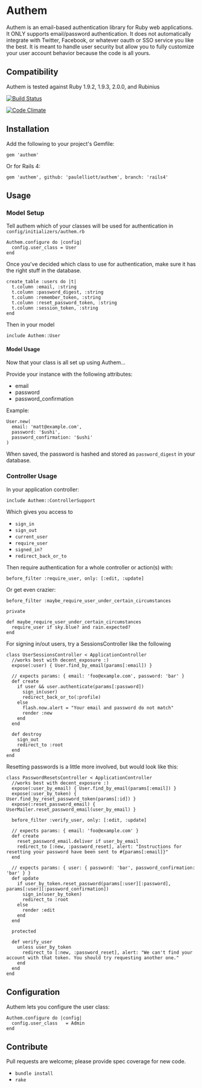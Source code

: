 # Authem

Authem is an email-based authentication library for Ruby web applications. It ONLY supports email/password authentication. It does not automatically integrate with Twitter, Facebook, or whatever oauth or SSO service you like the best. It is meant to handle user security but allow you to fully customize your user account behavior because the code is all yours.

## Compatibility

Authem is tested against Ruby 1.9.2, 1.9.3, 2.0.0, and Rubinius

[![Build Status](https://secure.travis-ci.org/paulelliott/authem.png)](http://travis-ci.org/paulelliott/authem)

[![Code Climate](https://codeclimate.com/github/paulelliott/authem.png)](https://codeclimate.com/github/paulelliott/authem)

## Installation

Add the following to your project's Gemfile:

    gem 'authem'

Or for Rails 4:

    gem 'authem', github: 'paulelliott/authem', branch: 'rails4'

## Usage

### Model Setup

Tell authem which of your classes will be used for authentication in `config/initializers/authem.rb`

    Authem.configure do |config|
      config.user_class = User
    end

Once you've decided which class to use for authentication, make sure it has
the right stuff in the database.

    create_table :users do |t|
      t.column :email, :string
      t.column :password_digest, :string
      t.column :remember_token, :string
      t.column :reset_password_token, :string
      t.column :session_token, :string
    end

Then in your model

    include Authem::User

#### Model Usage

Now that your class is all set up using Authem...

Provide your instance with the following attributes:

* email
* password
* password\_confirmation

Example:

    User.new(
      email: 'matt@example.com',
      password: '$ushi',
      password_confirmation: '$ushi'
    )

When saved, the password is hashed and stored as `password_digest` in your
database.

### Controller Usage

In your application controller:

    include Authem::ControllerSupport

Which gives you access to

* `sign_in`
* `sign_out`
* `current_user`
* `require_user`
* `signed_in?`
* `redirect_back_or_to`

Then require authentication for a whole controller or action(s) with:

    before_filter :require_user, only: [:edit, :update]

Or get even crazier:

    before_filter :maybe_require_user_under_certain_circumstances

    private

    def maybe_require_user_under_certain_circumstances
      require_user if sky.blue? and rain.expected?
    end

For signing in/out users, try a SessionsController like the following

    class UserSessionsController < ApplicationController
      //works best with decent_exposure :)
      expose(:user) { User.find_by_email(params[:email]) }

      // expects params: { email: 'foo@example.com', password: 'bar' }
      def create
        if user && user.authenticate(params[:password])
          sign_in(user)
          redirect_back_or_to(:profile)
        else
          flash.now.alert = "Your email and password do not match"
          render :new
        end
      end

      def destroy
        sign_out
        redirect_to :root
      end
    end

Resetting passwords is a little more involved, but would look like this:

    class PasswordResetsController < ApplicationController
      //works best with decent_exposure :)
      expose(:user_by_email) { User.find_by_email(params[:email]) }
      expose(:user_by_token) { User.find_by_reset_password_token(params[:id]) }
      expose(:reset_password_email) { UserMailer.reset_password_email(user_by_email) }

      before_filter :verify_user, only: [:edit, :update]

      // expects params: { email: 'foo@example.com' }
      def create
        reset_password_email.deliver if user_by_email
        redirect_to [:new, :password_reset], alert: "Instructions for resetting your password have been sent to #{params[:email]}"
      end

      // expects params: { user: { password: 'bar', password_confirmation: 'bar' } }
      def update
        if user_by_token.reset_password(params[:user][:password], params[:user][:password_confirmation])
          sign_in(user_by_token)
          redirect_to :root
        else
          render :edit
        end
      end

      protected

      def verify_user
        unless user_by_token
          redirect_to [:new, :password_reset], alert: "We can't find your account with that token. You should try requesting another one."
        end
      end
    end


## Configuration

Authem lets you configure the user class:

    Authem.configure do |config|
      config.user_class   = Admin
    end

## Contribute

Pull requests are welcome; please provide spec coverage for new code.

* `bundle install`
* `rake`

